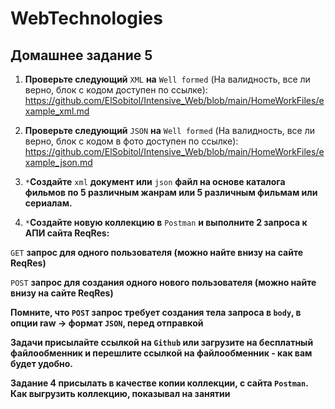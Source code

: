# WebTechnologies

## Домашнее задание 5

1. **Проверьте следующий** `XML` **на** `Well formed` (На валидность, все ли верно, блок с кодом доступен по ссылке):
https://github.com/ElSobitol/Intensive_Web/blob/main/HomeWorkFiles/example_xml.md

2. **Проверьте следующий** `JSON` **на** `Well formed` (На валидность, все ли верно, блок с кодом в фото доступен по ссылке):
https://github.com/ElSobitol/Intensive_Web/blob/main/HomeWorkFiles/example_json.md

3. `*`**Создайте** `xml` **документ или** `json` **файл на основе каталога фильмов по 5 различным жанрам или 5 различным фильмам или сериалам.**

4. `*`**Создайте новую коллекцию в** `Postman` **и выполните 2 запроса к АПИ сайта ReqRes:**

`GET` **запрос для одного пользователя (можно найте внизу на сайте ReqRes)**

`POST` **запрос для создания одного нового пользователя (можно найте внизу на сайте ReqRes)**

**Помните, что `POST` запрос требует создания тела запроса в `body`, в опции raw -> формат `JSON`, перед отправкой**

**Задачи присылайте ссылкой на `Github` или загрузите на бесплатный файлообменник и перешлите ссылкой на файлообменник - как вам будет удобно.**

**Задание 4 присылать в качестве копии коллекции, с сайта `Postman`. Как выгрузить коллекцию, показывал на занятии**